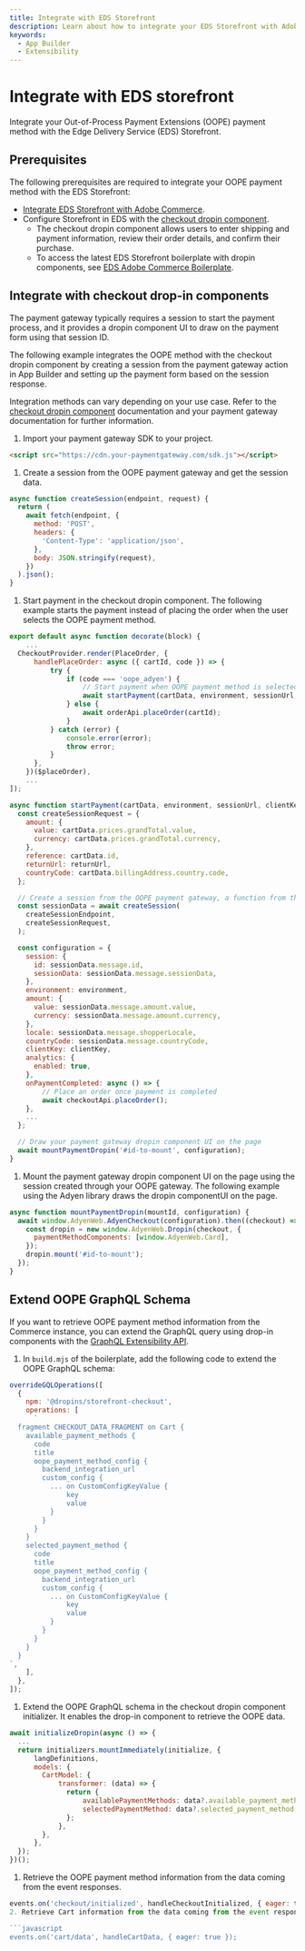 ```yaml
---
title: Integrate with EDS Storefront
description: Learn about how to integrate your EDS Storefront with Adobe Commerce checkout starter kit.
keywords:
  - App Builder
  - Extensibility
---
```


# Integrate with EDS storefront

Integrate your Out-of-Process Payment Extensions (OOPE) payment method with the Edge Delivery Service (EDS) Storefront.

## Prerequisites

The following prerequisites are required to integrate your OOPE payment method with the EDS Storefront:

- [Integrate EDS Storefront with Adobe Commerce](https://experienceleague.adobe.com/developer/commerce/storefront/).
- Configure Storefront in EDS with the [checkout dropin component](https://experienceleague.adobe.com/developer/commerce/storefront/dropins/checkout/).
  - The checkout dropin component allows users to enter shipping and payment information, review their order details, and confirm their purchase.
  - To access the latest EDS Storefront boilerplate with dropin components, see [EDS Adobe Commerce Boilerplate](https://github.com/hlxsites/aem-boilerplate-commerce).

## Integrate with checkout drop-in components

The payment gateway typically requires a session to start the payment process, and it provides a dropin component UI to draw on the payment form using that session ID.

The following example integrates the OOPE method with the checkout dropin component by creating a session from the payment gateway action in App Builder and setting up the payment form based on the session response.

Integration methods can vary depending on your use case. Refer to the [checkout dropin component](https://experienceleague.adobe.com/developer/commerce/storefront/dropins/checkout/) documentation and your payment gateway documentation for further information.

1. Import your payment gateway SDK to your project.

  ```html
  <script src="https://cdn.your-paymentgateway.com/sdk.js"></script>
  ```

1. Create a session from the OOPE payment gateway and get the session data.

  ```javascript
  async function createSession(endpoint, request) {
    return (
      await fetch(endpoint, {
        method: 'POST',
        headers: {
          'Content-Type': 'application/json',
        },
        body: JSON.stringify(request),
      })
    ).json();
  }
  ```

1. Start payment in the checkout dropin component. The following example starts the payment instead of placing the order when the user selects the OOPE payment method.

  ```javascript
  export default async function decorate(block) {
      ...
    CheckoutProvider.render(PlaceOrder, {
        handlePlaceOrder: async ({ cartId, code }) => {
            try {
                if (code === 'oope_adyen') {
                    // Start payment when OOPE payment method is selected
                    await startPayment(cartData, environment, sessionUrl, clientKey, returnUrl);
                } else {
                    await orderApi.placeOrder(cartId);
                }
            } catch (error) {
                console.error(error);
                throw error;
            }
        },
      })($placeOrder),
      ...
  ]);

  async function startPayment(cartData, environment, sessionUrl, clientKey, returnUrl) {
    const createSessionRequest = {
      amount: {
        value: cartData.prices.grandTotal.value,
        currency: cartData.prices.grandTotal.currency,
      },
      reference: cartData.id,
      returnUrl: returnUrl,
      countryCode: cartData.billingAddress.country.code,
    };

    // Create a session from the OOPE payment gateway, a function from the previous step
    const sessionData = await createSession(
      createSessionEndpoint,
      createSessionRequest,
    );

    const configuration = {
      session: {
        id: sessionData.message.id,
        sessionData: sessionData.message.sessionData,
      },
      environment: environment,
      amount: {
        value: sessionData.message.amount.value,
        currency: sessionData.message.amount.currency,
      },
      locale: sessionData.message.shopperLocale,
      countryCode: sessionData.message.countryCode,
      clientKey: clientKey,
      analytics: {
        enabled: true,
      },
      onPaymentCompleted: async () => {
          // Place an order once payment is completed
          await checkoutApi.placeOrder();
      },
      ...
    };

    // Draw your payment gateway dropin component UI on the page
    await mountPaymentDropin('#id-to-mount', configuration);
  }
  ```

1. Mount the payment gateway dropin component UI on the page using the session created through your OOPE gateway. The following example using the Adyen library draws the dropin componentUI on the page.

  ```javascript
  async function mountPaymentDropin(mountId, configuration) {
    await window.AdyenWeb.AdyenCheckout(configuration).then((checkout) => {
      const dropin = new window.AdyenWeb.Dropin(checkout, {
        paymentMethodComponents: [window.AdyenWeb.Card],
      });
      dropin.mount('#id-to-mount');
    });
  }
  ```

## Extend OOPE GraphQL Schema

If you want to retrieve OOPE payment method information from the Commerce instance, you can extend the GraphQL query using drop-in components with the [GraphQL Extensibility API](https://experienceleague.adobe.com/developer/commerce/storefront/dropins/all/extending/).

1. In `build.mjs` of the boilerplate, add the following code to extend the OOPE GraphQL schema:

  ```javascript
  overrideGQLOperations([
    {
      npm: '@dropins/storefront-checkout',
      operations: [
        `
    fragment CHECKOUT_DATA_FRAGMENT on Cart {
      available_payment_methods {
        code
        title
        oope_payment_method_config {
          backend_integration_url
          custom_config {
            ... on CustomConfigKeyValue {
                key
                value
            }
          }
        }
      }
      selected_payment_method {
        code
        title
        oope_payment_method_config {
          backend_integration_url
          custom_config {
            ... on CustomConfigKeyValue {
                key
                value
            }
          }
        }
      }
    }
  `,
      ],
    },
  ]);
  ```

1. Extend the OOPE GraphQL schema in the checkout dropin component initializer. It enables the drop-in component to retrieve the OOPE data.

  ```javascript
  await initializeDropin(async () => {
    ...
    return initializers.mountImmediately(initialize, {
        langDefinitions,
        models: {
          CartModel: {
              transformer: (data) => {
                return {
                    availablePaymentMethods: data?.available_payment_methods,
                    selectedPaymentMethod: data?.selected_payment_method,
                };
              },
          },
        },
    });
  })();
  ```

1. Retrieve the OOPE payment method information from the data coming from the event responses.

  ```javascript
  events.on('checkout/initialized', handleCheckoutInitialized, { eager: true });
2. Retrieve Cart information from the data coming from the event responses.

```javascript
events.on('cart/data', handleCartData, { eager: true });
